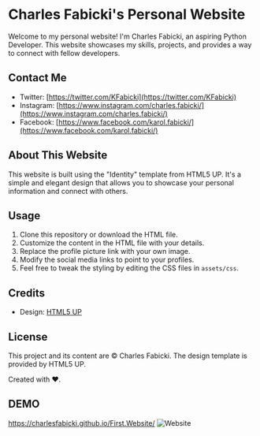 # Charles Fabicki's Personal Website

Welcome to my personal website! I'm Charles Fabicki, an aspiring Python Developer. This website showcases my skills, projects, and provides a way to connect with fellow developers.

## Contact Me

- Twitter: [https://twitter.com/KFabicki](https://twitter.com/KFabicki)
- Instagram: [https://www.instagram.com/charles.fabicki/](https://www.instagram.com/charles.fabicki/)
- Facebook: [https://www.facebook.com/karol.fabicki/](https://www.facebook.com/karol.fabicki/)

## About This Website

This website is built using the "Identity" template from HTML5 UP. It's a simple and elegant design that allows you to showcase your personal information and connect with others.

## Usage

1. Clone this repository or download the HTML file.
2. Customize the content in the HTML file with your details.
3. Replace the profile picture link with your own image.
4. Modify the social media links to point to your profiles.
5. Feel free to tweak the styling by editing the CSS files in `assets/css`.

## Credits

- Design: [HTML5 UP](http://html5up.net)

## License

This project and its content are © Charles Fabicki. The design template is provided by HTML5 UP.

Created with ❤️.
## DEMO
https://charlesfabicki.github.io/First.Website/
![Website](https://github.com/CharlesFabicki/First.Website/assets/103677730/3e61f251-54d2-4d92-8df9-0c216a495775)
